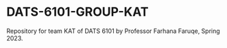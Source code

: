 # DATS-6101-GROUP-KAT
Repository for team KAT of DATS 6101 by Professor Farhana Faruqe, Spring 2023.
